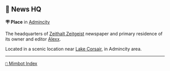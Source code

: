 ## 📰 News HQ

**🪧 Place** in [Admincity](<https://zeithalt.github.io/r/admincity.html>)

The headquarters of [Zeithalt Zeitgeist](<https://zeithalt.github.io/r/zeithalt_zeitgeist.html>) newspaper and primary residence of its owner and editor [Alexx](<https://zeithalt.github.io/r/alexx.html>).

Located in a scenic location near [Lake Corsair](<https://zeithalt.github.io/r/lake_corsair.html>), in Admincity area.

<!---
keywords: ci, admincity, zeithalt, zeitgeist, newspaper, alexx, lake, corsair
aliases: 
-->
----------
[`📑` Mimbot Index](</index.md#3820>)
